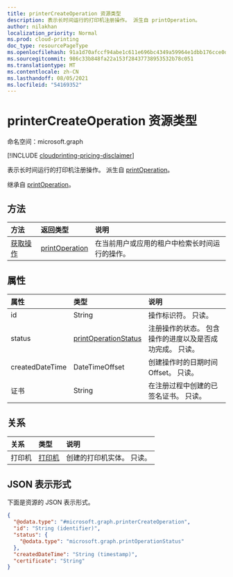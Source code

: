 ```yaml
---
title: printerCreateOperation 资源类型
description: 表示长时间运行的打印机注册操作。 派生自 printOperation。
author: nilakhan
localization_priority: Normal
ms.prod: cloud-printing
doc_type: resourcePageType
ms.openlocfilehash: 91a1d70afccf94abe1c611e696bc4349a59964e1dbb176cce0ddb8aa32dc287a
ms.sourcegitcommit: 986c33b848fa22a153f28437738953532b78c051
ms.translationtype: MT
ms.contentlocale: zh-CN
ms.lasthandoff: 08/05/2021
ms.locfileid: "54169352"
---
```

# <a name="printercreateoperation-resource-type"></a>printerCreateOperation 资源类型

命名空间：microsoft.graph

[!INCLUDE [cloudprinting-pricing-disclaimer](../../includes/cloudprinting-pricing-disclaimer.md)]

表示长时间运行的打印机注册操作。 派生自 [printOperation](printoperation.md)。

继承自 [printOperation](printoperation.md)。

## <a name="methods"></a>方法
|方法|返回类型|说明|
|:---|:---|:---|
| [获取操作](../api/printoperation-get.md) | [printOperation](printoperation.md) | 在当前用户或应用的租户中检索长时间运行的操作。 |

## <a name="properties"></a>属性
|属性|类型|说明|
|:---|:---|:---|
|id|String|操作标识符。 只读。|
|status|[printOperationStatus](printoperationstatus.md)|注册操作的状态。 包含操作的进度以及是否成功完成。 只读。|
|createdDateTime|DateTimeOffset|创建操作时的日期时间Offset。 只读。|
|证书|String|在注册过程中创建的已签名证书。 只读。|

## <a name="relationships"></a>关系
|关系|类型|说明|
|:---|:---|:---|
|打印机|[打印机](printer.md)|创建的打印机实体。 只读。|

## <a name="json-representation"></a>JSON 表示形式
下面是资源的 JSON 表示形式。
<!-- {
  "blockType": "resource",
  "keyProperty": "id",
  "@odata.type": "microsoft.graph.printerCreateOperation",
  "baseType": "microsoft.graph.printOperation",
  "openType": false
}
-->
``` json
{
  "@odata.type": "#microsoft.graph.printerCreateOperation",
  "id": "String (identifier)",
  "status": {
    "@odata.type": "microsoft.graph.printOperationStatus"
  },
  "createdDateTime": "String (timestamp)",
  "certificate": "String"
}
```

